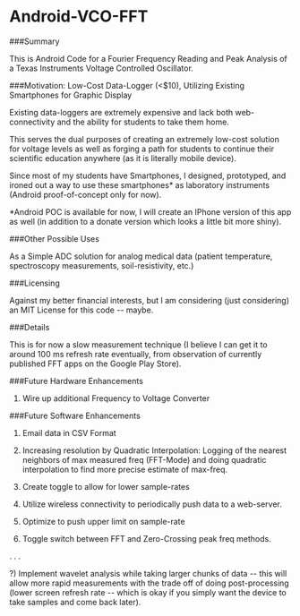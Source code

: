 Android-VCO-FFT
===============


###Summary

This is Android Code for a Fourier Frequency Reading and Peak Analysis of a Texas Instruments Voltage Controlled Oscillator.


###Motivation: Low-Cost Data-Logger (<$10), Utilizing Existing Smartphones for Graphic Display

Existing data-loggers are extremely expensive and lack both web-connectivity and the ability for students to take them home.

This serves the dual purposes of creating an extremely low-cost solution for voltage levels as well as forging a path for students to continue their scientific education anywhere (as it is literally mobile device). 

Since most of my students have Smartphones, I designed, prototyped, and ironed out a way to use these smartphones* as laboratory instruments (Android proof-of-concept only for now).

*Android POC is available for now, I will create an IPhone version of this app as well (in addition to a donate version which looks a little bit more shiny).


###Other Possible Uses

As a Simple ADC solution for analog medical data (patient temperature, spectroscopy measurements, soil-resistivity, etc.)


###Licensing

Against my better financial interests, but I am considering (just considering) an MIT License for this code -- maybe.


###Details

This is for now a slow measurement technique (I believe I can get it to around 100 ms refresh rate eventually, from observation of currently published FFT apps on the Google Play Store).


###Future Hardware Enhancements


1) Wire up additional Frequency to Voltage Converter


###Future Software Enhancements

1) Email data in CSV Format

2) Increasing resolution by Quadratic Interpolation: Logging of the nearest neighbors of max measured freq (FFT-Mode) and doing quadratic interpolation to find more precise estimate of max-freq.

3) Create toggle to allow for lower sample-rates

4) Utilize wireless connectivity to periodically push data to a web-server.

5) Optimize to push upper limit on sample-rate

6) Toggle switch between FFT and Zero-Crossing peak freq methods.

.
.
.

?) Implement wavelet analysis while taking larger chunks of data -- this will allow more rapid measurements with the trade off of doing post-processing (lower screen refresh rate -- which is okay if you simply want the device to take samples and come back later).




